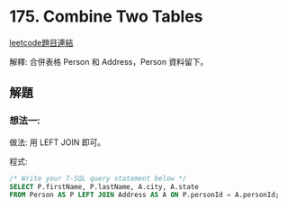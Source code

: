 # 175. Combine Two Tables

[leetcode題目連結](https://leetcode.com/problems/combine-two-tables/)

解釋: 合併表格 Person 和 Address，Person 資料留下。

## 解題

### 想法一:

做法: 用 LEFT JOIN 即可。

程式:

```sql
/* Write your T-SQL query statement below */
SELECT P.firstName, P.lastName, A.city, A.state
FROM Person AS P LEFT JOIN Address AS A ON P.personId = A.personId;
```

<!--

<br/>

### 想法二:

做法:

程式:

```c++
// success
// time:  O()
// space: O()


```

省思: 

<br/>

<!--
### 網路解一:

```c++

```
-->
